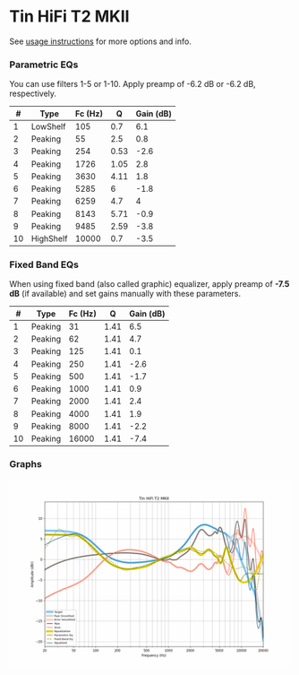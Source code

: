 # Tin HiFi T2 MKII
See [usage instructions](https://github.com/jaakkopasanen/AutoEq#usage) for more options and info.

### Parametric EQs
You can use filters 1-5 or 1-10. Apply preamp of -6.2 dB or -6.2 dB, respectively.

|   # | Type      |   Fc (Hz) |    Q |   Gain (dB) |
|-----|-----------|-----------|------|-------------|
|   1 | LowShelf  |       105 | 0.7  |         6.1 |
|   2 | Peaking   |        55 | 2.5  |         0.8 |
|   3 | Peaking   |       254 | 0.53 |        -2.6 |
|   4 | Peaking   |      1726 | 1.05 |         2.8 |
|   5 | Peaking   |      3630 | 4.11 |         1.8 |
|   6 | Peaking   |      5285 | 6    |        -1.8 |
|   7 | Peaking   |      6259 | 4.7  |         4   |
|   8 | Peaking   |      8143 | 5.71 |        -0.9 |
|   9 | Peaking   |      9485 | 2.59 |        -3.8 |
|  10 | HighShelf |     10000 | 0.7  |        -3.5 |

### Fixed Band EQs
When using fixed band (also called graphic) equalizer, apply preamp of **-7.5 dB** (if available) and set gains manually with these parameters.

|   # | Type    |   Fc (Hz) |    Q |   Gain (dB) |
|-----|---------|-----------|------|-------------|
|   1 | Peaking |        31 | 1.41 |         6.5 |
|   2 | Peaking |        62 | 1.41 |         4.7 |
|   3 | Peaking |       125 | 1.41 |         0.1 |
|   4 | Peaking |       250 | 1.41 |        -2.6 |
|   5 | Peaking |       500 | 1.41 |        -1.7 |
|   6 | Peaking |      1000 | 1.41 |         0.9 |
|   7 | Peaking |      2000 | 1.41 |         2.4 |
|   8 | Peaking |      4000 | 1.41 |         1.9 |
|   9 | Peaking |      8000 | 1.41 |        -2.2 |
|  10 | Peaking |     16000 | 1.41 |        -7.4 |

### Graphs
![](./Tin%20HiFi%20T2%20MKII.png)
